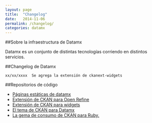 ```yaml
---
layout: page
title:  "Changelog"
date:   2014-11-06
permalink: /changelog/
categories: datamx
---
```


##Sobre la infraestructura de Datamx

Datamx es un conjunto de distintas tecnologías corriendo en distintos servicios.

##Changelog de Datamx

```
xx/xx/xxxx  Se agrega la extensión de ckanext-widgets
```

##Repositorios de código

- [Páginas estáticas de datamx][staticpages-datamx]
- [Extensión de CKAN para Open Refine][ckanext-openrefine]
- [Extensión de CKAN para widgets][ckanext-widgets]
- [El tema de CKAN para Datamx][ckanext-datamx_theme]
- [La gema de consumo de CKAN para Ruby.][ckan_api]


[staticpages-datamx]:       https://github.com/CodeandoMexico/staticpages-datamx
[ckanext-openrefine]:       https://github.com/CodeandoMexico/ckanext-openrefine
[ckanext-widgets]:          https://github.com/CodeandoMexico/ckanext-widgets
[ckanext-datamx_theme]:     https://github.com/CodeandoMexico/ckanext-datamx_theme
[ckan_api]:                 https://github.com/CodeandoMexico/ckan_api
[centro-de-apertura-de-datos]:       https://github.com/CodeandoMexico/centro-de-apertura-de-datos
